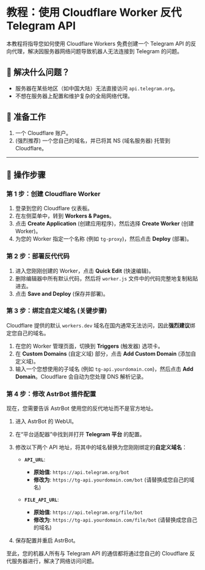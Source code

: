 
# 教程：使用 Cloudflare Worker 反代 Telegram API

本教程将指导您如何使用 Cloudflare Workers 免费创建一个 Telegram API 的反向代理，解决因服务器网络问题导致机器人无法连接到 Telegram 的问题。

## 🎯 解决什么问题？

- 服务器在某些地区（如中国大陆）无法直接访问 `api.telegram.org`。
- 不想在服务器上配置和维护复杂的全局网络代理。

## 🔧 准备工作

1.  一个 Cloudflare 账户。
2.  (强烈推荐) 一个您自己的域名，并已将其 NS (域名服务器) 托管到 Cloudflare。

---

## 🚀 操作步骤

### 第 1 步：创建 Cloudflare Worker

1.  登录到您的 Cloudflare 仪表板。
2.  在左侧菜单中，转到 **Workers & Pages**。
3.  点击 **Create Application** (创建应用程序)，然后选择 **Create Worker** (创建 Worker)。
4.  为您的 Worker 指定一个名称 (例如 `tg-proxy`)，然后点击 **Deploy** (部署)。

### 第 2 步：部署反代代码

1.  进入您刚刚创建的 Worker，点击 **Quick Edit** (快速编辑)。
2.  删除编辑器中所有默认代码，然后将 `worker.js` 文件中的代码完整地复制粘贴进去。
3.  点击 **Save and Deploy** (保存并部署)。

### 第 3 步：绑定自定义域名 (关键步骤)

Cloudflare 提供的默认 `workers.dev` 域名在国内通常无法访问，因此**强烈建议**绑定您自己的域名。

1.  在您的 Worker 管理页面，切换到 **Triggers** (触发器) 选项卡。
2.  在 **Custom Domains** (自定义域) 部分，点击 **Add Custom Domain** (添加自定义域)。
3.  输入一个您想使用的子域名 (例如 `tg-api.yourdomain.com`)，然后点击 **Add Domain**。Cloudflare 会自动为您处理 DNS 解析记录。

### 第 4 步：修改 AstrBot 插件配置

现在，您需要告诉 AstrBot 使用您的反代地址而不是官方地址。

1.  进入 AstrBot 的 WebUI。
2.  在“平台适配器”中找到并打开 **Telegram 平台** 的配置。
3.  修改以下两个 API 地址，将其中的域名替换为您刚刚绑定的**自定义域名**：

    -   **`API_URL`**:
        -   **原始值**: `https://api.telegram.org/bot`
        -   **修改为**: `https://tg-api.yourdomain.com/bot`  (请替换成您自己的域名)

    -   **`FILE_API_URL`**:
        -   **原始值**: `https://api.telegram.org/file/bot`
        -   **修改为**: `https://tg-api.yourdomain.com/file/bot` (请替换成您自己的域名)

4.  保存配置并重启 AstrBot。

至此，您的机器人所有与 Telegram API 的通信都将通过您自己的 Cloudflare 反代服务器进行，解决了网络访问问题。
